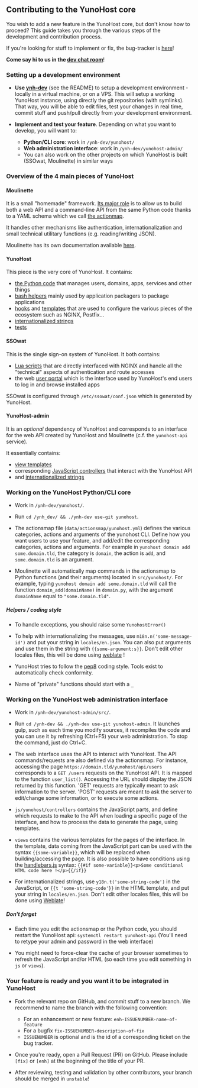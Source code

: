 ## Contributing to the YunoHost core

You wish to add a new feature in the YunoHost core, but don't know how to
proceed? This guide takes you through the various steps of the development and
contribution process. 

If you're looking for stuff to implement or fix, the bug-tracker is 
[here](https://github.com/YunoHost/issues/issues)!

**Come say hi to us in the [dev chat room](/chat_rooms)**!

### Setting up a development environment

- **Use [ynh-dev](https://github.com/YunoHost/ynh-dev)** (see the README) to
  setup a development environment - locally in a virtual machine, or on a VPS.
  This will setup a working YunoHost instance, using directly the git repositories
  (with symlinks). That way, you will be able to edit files, test your changes in real
  time, commit stuff and push/pull directly from your development environment.

- **Implement and test your feature**. Depending on what you want to develop, you
  will want to:
   - **Python/CLI core**: work in `/ynh-dev/yunohost/`
   - **Web administration interface**: work in `/ynh-dev/yunohost-admin/`
   - You can also work on the other projects on which YunoHost is built 
     (SSOwat, Moulinette) in similar ways

### Overview of the 4 main pieces of YunoHost

#### Moulinette

It is a small "homemade" framework. [Its major role](https://moulinette.readthedocs.io/en/latest/actionsmap.html) 
is to allow us to build both a web API and a command-line API from the same 
Python code thanks to a YAML schema which we call 
[the actionmap](https://github.com/YunoHost/yunohost/blob/stretch-unstable/data/actionsmap/yunohost.yml).

It handles other mechanisms like authentication, internationalization and
small technical utilitary functions (e.g. reading/writing JSON).

Moulinette has its own documentation available [here](https://moulinette.readthedocs.io/en/latest/).

#### YunoHost

This piece is the very core of YunoHost. It contains:
- [the Python code](https://github.com/YunoHost/yunohost/tree/stretch-unstable/src/yunohost) that manages users, domains, apps, services and other things
- [bash helpers](https://github.com/YunoHost/yunohost/tree/stretch-unstable/data/helpers.d) mainly used by application packagers to package applications
- [hooks](https://github.com/YunoHost/yunohost/tree/stretch-unstable/data/hooks) and [templates](https://github.com/YunoHost/yunohost/tree/stretch-unstable/data/templates) that are used to configure the various pieces of the ecosystem such as NGINX, Postfix...
- [internationalized strings](https://github.com/YunoHost/yunohost/tree/stretch-unstable/locales)
- [tests](https://github.com/YunoHost/yunohost/tree/stretch-unstable/src/yunohost/tests)

#### SSOwat

This is the single sign-on system of YunoHost. It both contains:
- [Lua scripts](https://github.com/YunoHost/ssowat) that are directly interfaced with NGINX and handle all the "technical" aspects of authentication and route accesses
- the web [user portal](https://github.com/YunoHost/SSOwat/tree/stretch-unstable/portal) which is the interface used by YunoHost's end users to log in and browse installed apps

SSOwat is configured through `/etc/ssowat/conf.json` which is generated by YunoHost.

#### YunoHost-admin

It is an *optional* dependency of YunoHost and corresponds to an interface for the web API created by YunoHost and Moulinette (c.f. the `yunohost-api` service).

It essentially contains:
- [view templates](https://github.com/YunoHost/yunohost-admin/tree/stretch-unstable/src/views)
- corresponding [JavaScript controllers](https://github.com/YunoHost/yunohost-admin/tree/stretch-unstable/src/js/yunohost/controllers) that interact with the YunoHost API
- and [internationalized strings](https://github.com/YunoHost/yunohost-admin/tree/stretch-unstable/src/locales)

### Working on the YunoHost Python/CLI core

- Work in `/ynh-dev/yunohost/`.

- Run `cd /ynh_dev/ && ./ynh-dev use-git yunohost`.

- The actionsmap file (`data/actionsmap/yunohost.yml`) defines the various
  categories, actions and arguments of the yunohost CLI. Define how you want
  users to use your feature, and add/edit the corresponding categories, actions
  and arguments. For example in `yunohost domain add some.domain.tld`, the
  category is `domain`, the action is `add`, and `some.domain.tld` is an
  argument.

- Moulinette will automatically map commands in the actionsmap to Python
  functions (and their arguments) located in `src/yunohost/`. For example, typing
  `yunohost domain add some.domain.tld` will call the function
  `domain_add(domainName)` in `domain.py`, with the argument `domainName` equal
  to `"some.domain.tld"`.

##### Helpers / coding style

- To handle exceptions, you should raise some `YunohostError()`

- To help with internationalizing the messages, use `m18n.n('some-message-id')`
  and put your string in `locales/en.json`. You can also put arguments and use
  them in the string with `{{some-argument:s}}`. Don't edit other locales files,
  this will be done using [weblate](https://translate.yunohost.org/) !

- YunoHost tries to follow the [pep8](http://pep8.org/) coding style. Tools
  exist to automatically check conformity.

- Name of "private" functions should start with a `_`

### Working on the YunoHost web administration interface

- Work in `/ynh-dev/yunohost-admin/src/`.

- Run `cd /ynh-dev && ./ynh-dev use-git yunohost-admin`. It launches gulp, such as each 
  time you modify sources, it recompiles the code and you can use it by 
  refreshing (Ctrl+F5) your web administration. To stop the command, just do Ctrl+C.

- The web interface uses the API to interact with YunoHost. The API
  commands/requests are also defined via the actionsmap. For instance, accessing
  the page `https://domain.tld/yunohost/api/users` corresponds to a `GET
  /users` requests on the YunoHost API. It is mapped to the function
  `user_list()`. Accessing the URL should display the JSON returned by this
  function. 'GET' requests are typically meant to ask information to the server.
  'POST' requests are meant to ask the server to edit/change some information,
  or to execute some actions.

- `js/yunohost/controllers` contains the JavaScript parts,
  and define which requests to make to the API when loading a specific page of
  the interface, and how to process the data to generate the page, using
  templates.

- `views` contains the various templates for the pages of the interface. In the
  template, data coming from the JavaScript part can be used with the syntax
  `{{some-variable}}`, which will be replaced when building/accessing the page.
  It is also possible to have conditions using the
  [handlebars.js](http://handlebarsjs.com) syntax: `{{#if
  some-variable}}<p>Some conditional HTML code here !</p>{{/if}}`

- For internationalized strings, use `y18n.t('some-string-code')` in the
  JavaScript, or `{{t 'some-string-code'}}` in the HTML template, and put your
  string in `locales/en.json`. Don't edit other locales files,
  this will be done using [Weblate](https://translate.yunohost.org/)!

##### Don't forget

- Each time you edit the actionsmap or the Python code, you should restart the YunoHost api:
  `systemctl restart yunohost-api`
  (You'll need to retype your admin and password in the web interface)

- You might need to force-clear the cache of your browser sometimes to refresh 
  the JavaScript and/or HTML (so each time you edit something in `js` or `views`).


### Your feature is ready and you want it to be integrated in YunoHost

- Fork the relevant repo on GitHub, and commit stuff to a new branch. We recommend
  to name the branch with the following convention:
  - For an enhancement or new feature: `enh-ISSUENUMBER-name-of-feature`
  - For a bugfix `fix-ISSUENUMBER-description-of-fix`
  - `ISSUENUMBER` is optional and is the id of a corresponding ticket on the bug tracker.

- Once you're ready, open a Pull Request (PR) on GitHub. Please include `[fix]` or 
  `[enh]` at the beginning of the title of your PR.

- After reviewing, testing and validation by other contributors, your branch
should be merged in `unstable`!
